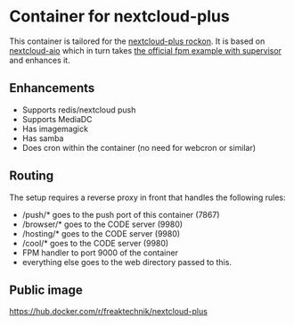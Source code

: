 # Container for nextcloud-plus

This container is tailored for the [nextcloud-plus rockon](https://github.com/freaktechnik/rockons/blob/main/nextcloud-plus.json). It is based on [nextcloud-aio](https://github.com/nextcloud/all-in-one) which in turn takes [the official fpm example with supervisor](https://github.com/nextcloud/docker/blob/main/.examples/dockerfiles/full/fpm/Dockerfile) and enhances it.

## Enhancements

- Supports redis/nextcloud push
- Supports MediaDC
- Has imagemagick
- Has samba
- Does cron within the container (no need for webcron or similar)

## Routing

The setup requires a reverse proxy in front that handles the following rules:

- /push/* goes to the push port of this container (7867)
- /browser/* goes to the CODE server (9980)
- /hosting/* goes to the CODE server (9980)
- /cool/* goes to the CODE server (9980)
- FPM handler to port 9000 of the container
- everything else goes to the web directory passed to this.

## Public image

https://hub.docker.com/r/freaktechnik/nextcloud-plus
